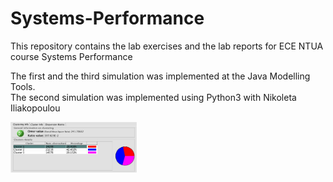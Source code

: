 # Systems-Performance

This repository contains the lab exercises and the lab reports for ECE NTUA course Systems Performance </br>

The first and the third simulation was implemented at the Java Modelling Tools.</br>
The second simulation was implemented using Python3 with Nikoleta Iliakopoulou

<img src="/images/example.png" width="40%" height ="40%">
